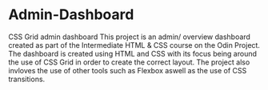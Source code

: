 # Admin-Dashboard
CSS Grid admin dashboard
This project is an admin/ overview dashboard created as part of the Intermediate HTML & CSS course on the Odin Project. The dashboard is created using HTML and CSS with its focus being around the use of CSS Grid in order to create the correct layout. The project also invloves the use of other tools such as Flexbox aswell as the use of CSS transitions.